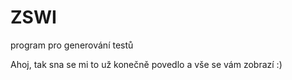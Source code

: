 # ZSWI
program pro generování testů

Ahoj, tak sna se mi to už konečně povedlo a vše se vám zobrazí :)
